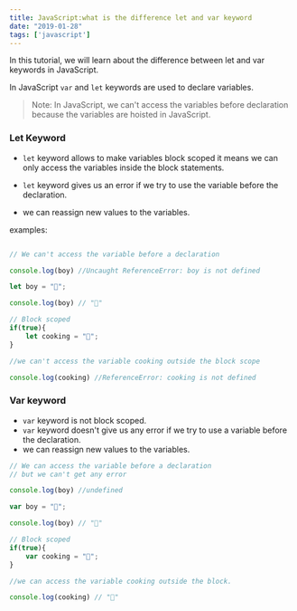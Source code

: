 ```yaml
---
title: JavaScript:what is the difference let and var keyword
date: "2019-01-28"
tags: ['javascript']
---
```


In this tutorial, we will learn about the difference between let and var keywords in JavaScript.


In JavaScript `var` and `let` keywords are used to declare variables.

>Note: In JavaScript, we can't access the variables before declaration because the variables are hoisted in JavaScript.

### Let Keyword

-  `let` keyword allows to make variables block scoped it means we can only access the variables inside the block statements.

- `let` keyword gives us an error if we try to use the variable before the declaration.

- we can reassign new values to the variables.

examples:

```js

// We can't access the variable before a declaration

console.log(boy) //Uncaught ReferenceError: boy is not defined

let boy = "👦";

console.log(boy) // "👦"

// Block scoped
if(true){
    let cooking = "🍳";
}

//we can't access the variable cooking outside the block scope

console.log(cooking) //ReferenceError: cooking is not defined


```


### Var keyword

-  `var` keyword is not block scoped.
-  `var` keyword doesn't give us any error if we try to use a variable before the declaration.
-  we can reassign new values to the variables.


```js
// We can access the variable before a declaration
// but we can't get any error

console.log(boy) //undefined

var boy = "👦";

console.log(boy) // "👦"

// Block scoped
if(true){
    var cooking = "🍳";
}

//we can access the variable cooking outside the block.

console.log(cooking) // "🍳"

```


